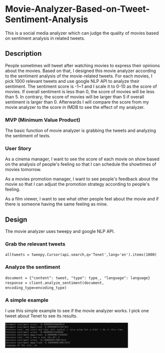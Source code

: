 # Movie-Analyzer-Based-on-Tweet-Sentiment-Analysis
This is a social media analyzer which can judge the quality of movies based on sentiment analysis in related tweets.

## Description 
People sometimes will tweet after watching movies to express their opinions about the movies. Based on that, I designed this movie analyzer according to the sentiment analysis of the movie-related tweets. For each movies, I pick 1000 relevant tweets and use google NLP API to analyze their sentiment. The sentiment score is -1~1 and I scale it to 0-10 as the score of movies. If overall sentiment is less than 0, the score of movies will be less than 5. In contrary, the score of movies will be larger than 5 if overall sentiment is larger than 0. Afterwards I will compare the score from my movie analyzer to the score in IMDB to see the effect of my analyzer.

### MVP (Minimum Value Product)
The basic function of movie analyzer is grabbing the tweets and analyzing the sentiment of texts.

### User Story
As a cinema manager, I want to see the score of each movie on show based on the analysis of people's feeling so that I can schedule the showtimes of movies tomorrow.

As a movies promotion manager, I want to see people's feedback about the movie so that I can adjust the promotion strategy according to people's feeling.

As a film viewer, I want to see what other people feel about the movie and if there is someone having the same feeling as mine.


## Design
The movie analyzer uses tweepy and google NLP API.

### Grab the relevant tweets
```
alltweets = tweepy.Cursor(api.search,q='Tenet',lang='en').items(1000)
```

### Analyze the sentiment
```
document = {"content": tweet, "type": type_, "language": language}
response = client.analyze_sentiment(document, encoding_type=encoding_type)
```

### A simple example
I use this simple example to see if the movie analyzer works. I pick one tweet about Tenet to see its results.

<p align="left">
    <img src="https://github.com/Zihang97/Movie-Analyzer-Based-on-Tweet-Sentiment-Analysis/blob/main/Picture/simple%20example.PNG" width="400"/>
</p>


